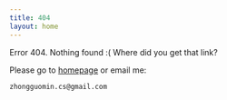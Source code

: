```yaml
---
title: 404
layout: home
---
```


Error 404. Nothing found :( Where did you get that link?

Please go to [homepage](/) or email me:

    zhongguomin.cs@gmail.com


